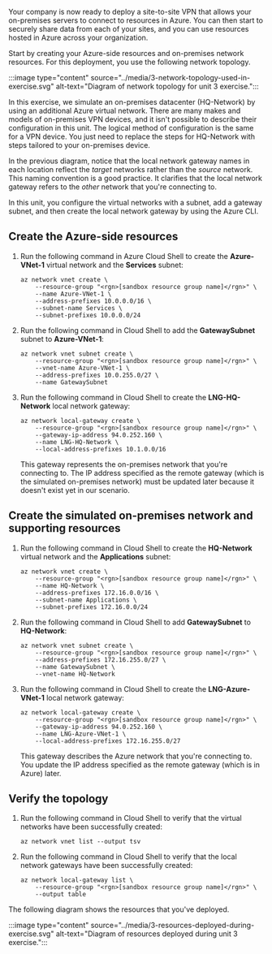 Your company is now ready to deploy a site-to-site VPN that allows your on-premises servers to connect to resources in Azure. You can then start to securely share data from each of your sites, and you can use resources hosted in Azure across your organization. 

Start by creating your Azure-side resources and on-premises network resources. For this deployment, you use the following network topology.

:::image type="content" source="../media/3-network-topology-used-in-exercise.svg" alt-text="Diagram of network topology for unit 3 exercise.":::

In this exercise, we simulate an on-premises datacenter (HQ-Network) by using an additional Azure virtual network. There are many makes and models of on-premises VPN devices, and it isn't possible to describe their configuration in this unit. The logical method of configuration is the same for a VPN device. You just need to replace the steps for HQ-Network with steps tailored to your on-premises device.

In the previous diagram, notice that the local network gateway names in each location reflect the *target* networks rather than the *source* network. This naming convention is a good practice. It clarifies that the local network gateway refers to the *other* network that you're connecting to.

In this unit, you configure the virtual networks with a subnet, add a gateway subnet, and then create the local network gateway by using the Azure CLI.

## Create the Azure-side resources

1. Run the following command in Azure Cloud Shell to create the **Azure-VNet-1** virtual network and the **Services** subnet:

    ```azurecli
    az network vnet create \
        --resource-group "<rgn>[sandbox resource group name]</rgn>" \
        --name Azure-VNet-1 \
        --address-prefixes 10.0.0.0/16 \
        --subnet-name Services \
        --subnet-prefixes 10.0.0.0/24
    ```

1. Run the following command in Cloud Shell to add the **GatewaySubnet** subnet to **Azure-VNet-1**:

    ```azurecli
    az network vnet subnet create \
        --resource-group "<rgn>[sandbox resource group name]</rgn>" \
        --vnet-name Azure-VNet-1 \
        --address-prefixes 10.0.255.0/27 \
        --name GatewaySubnet
    ```

1. Run the following command in Cloud Shell to create the **LNG-HQ-Network** local network gateway:

    ```azurecli
    az network local-gateway create \
        --resource-group "<rgn>[sandbox resource group name]</rgn>" \
        --gateway-ip-address 94.0.252.160 \
        --name LNG-HQ-Network \
        --local-address-prefixes 10.1.0.0/16
    ```

    This gateway represents the on-premises network that you're connecting to. The IP address specified as the remote gateway (which is the simulated on-premises network) must be updated later because it doesn't exist yet in our scenario.

## Create the simulated on-premises network and supporting resources

1. Run the following command in Cloud Shell to create the **HQ-Network** virtual network and the **Applications** subnet:

    ```azurecli
    az network vnet create \
        --resource-group "<rgn>[sandbox resource group name]</rgn>" \
        --name HQ-Network \
        --address-prefixes 172.16.0.0/16 \
        --subnet-name Applications \
        --subnet-prefixes 172.16.0.0/24
    ```

1. Run the following command in Cloud Shell to add **GatewaySubnet** to **HQ-Network**:

    ```azurecli
    az network vnet subnet create \
        --resource-group "<rgn>[sandbox resource group name]</rgn>" \
        --address-prefixes 172.16.255.0/27 \
        --name GatewaySubnet \
        --vnet-name HQ-Network
    ```

1. Run the following command in Cloud Shell to create the **LNG-Azure-VNet-1** local network gateway:

    ```azurecli
    az network local-gateway create \
        --resource-group "<rgn>[sandbox resource group name]</rgn>" \
        --gateway-ip-address 94.0.252.160 \
        --name LNG-Azure-VNet-1 \
        --local-address-prefixes 172.16.255.0/27
    ```

    This gateway describes the Azure network that you're connecting to. You update the IP address specified as the remote gateway (which is in Azure) later.

## Verify the topology

1. Run the following command in Cloud Shell to verify that the virtual networks have been successfully created:

    ```azurecli
    az network vnet list --output tsv
    ```

1. Run the following command in Cloud Shell to verify that the local network gateways have been successfully created:

    ```azurecli
    az network local-gateway list \
        --resource-group "<rgn>[sandbox resource group name]</rgn>" \
        --output table
    ```

The following diagram shows the resources that you've deployed.

:::image type="content" source="../media/3-resources-deployed-during-exercise.svg" alt-text="Diagram of resources deployed during unit 3 exercise.":::
